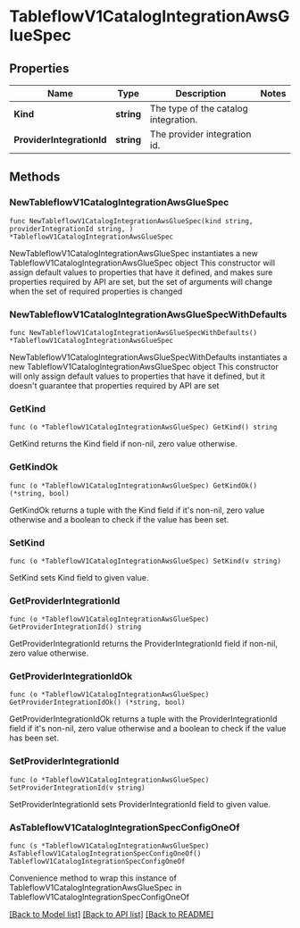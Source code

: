 # TableflowV1CatalogIntegrationAwsGlueSpec

## Properties

Name | Type | Description | Notes
------------ | ------------- | ------------- | -------------
**Kind** | **string** | The type of the catalog integration. | 
**ProviderIntegrationId** | **string** | The provider integration id. | 

## Methods

### NewTableflowV1CatalogIntegrationAwsGlueSpec

`func NewTableflowV1CatalogIntegrationAwsGlueSpec(kind string, providerIntegrationId string, ) *TableflowV1CatalogIntegrationAwsGlueSpec`

NewTableflowV1CatalogIntegrationAwsGlueSpec instantiates a new TableflowV1CatalogIntegrationAwsGlueSpec object
This constructor will assign default values to properties that have it defined,
and makes sure properties required by API are set, but the set of arguments
will change when the set of required properties is changed

### NewTableflowV1CatalogIntegrationAwsGlueSpecWithDefaults

`func NewTableflowV1CatalogIntegrationAwsGlueSpecWithDefaults() *TableflowV1CatalogIntegrationAwsGlueSpec`

NewTableflowV1CatalogIntegrationAwsGlueSpecWithDefaults instantiates a new TableflowV1CatalogIntegrationAwsGlueSpec object
This constructor will only assign default values to properties that have it defined,
but it doesn't guarantee that properties required by API are set

### GetKind

`func (o *TableflowV1CatalogIntegrationAwsGlueSpec) GetKind() string`

GetKind returns the Kind field if non-nil, zero value otherwise.

### GetKindOk

`func (o *TableflowV1CatalogIntegrationAwsGlueSpec) GetKindOk() (*string, bool)`

GetKindOk returns a tuple with the Kind field if it's non-nil, zero value otherwise
and a boolean to check if the value has been set.

### SetKind

`func (o *TableflowV1CatalogIntegrationAwsGlueSpec) SetKind(v string)`

SetKind sets Kind field to given value.


### GetProviderIntegrationId

`func (o *TableflowV1CatalogIntegrationAwsGlueSpec) GetProviderIntegrationId() string`

GetProviderIntegrationId returns the ProviderIntegrationId field if non-nil, zero value otherwise.

### GetProviderIntegrationIdOk

`func (o *TableflowV1CatalogIntegrationAwsGlueSpec) GetProviderIntegrationIdOk() (*string, bool)`

GetProviderIntegrationIdOk returns a tuple with the ProviderIntegrationId field if it's non-nil, zero value otherwise
and a boolean to check if the value has been set.

### SetProviderIntegrationId

`func (o *TableflowV1CatalogIntegrationAwsGlueSpec) SetProviderIntegrationId(v string)`

SetProviderIntegrationId sets ProviderIntegrationId field to given value.



### AsTableflowV1CatalogIntegrationSpecConfigOneOf

`func (s *TableflowV1CatalogIntegrationAwsGlueSpec) AsTableflowV1CatalogIntegrationSpecConfigOneOf() TableflowV1CatalogIntegrationSpecConfigOneOf`

Convenience method to wrap this instance of TableflowV1CatalogIntegrationAwsGlueSpec in TableflowV1CatalogIntegrationSpecConfigOneOf

[[Back to Model list]](../README.md#documentation-for-models) [[Back to API list]](../README.md#documentation-for-api-endpoints) [[Back to README]](../README.md)


